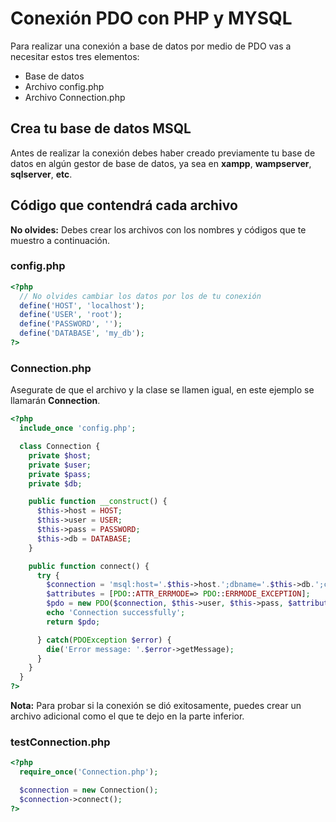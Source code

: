 # Conexión PDO con PHP y MYSQL
Para realizar una conexión a base de datos por medio de PDO vas a necesitar estos tres elementos:
- Base de datos
- Archivo config.php
- Archivo Connection.php

## Crea tu base de datos MSQL
Antes de realizar la conexión debes haber creado previamente tu base de datos en algún gestor de base de datos, ya sea en **xampp**, **wampserver**, **sqlserver**, **etc**.
## Código que contendrá cada archivo
**No olvides:** Debes crear los archivos con los nombres y códigos que te muestro a continuación.
### config.php

``` php
<?php
  // No olvides cambiar los datos por los de tu conexión
  define('HOST', 'localhost');
  define('USER', 'root');
  define('PASSWORD', '');
  define('DATABASE', 'my_db');
?>
```

### Connection.php
Asegurate de que el archivo y la clase se llamen igual, en este ejemplo se llamarán **Connection**. 
``` php
<?php
  include_once 'config.php';

  class Connection {
    private $host;
    private $user;
    private $pass;
    private $db;

    public function __construct() {
      $this->host = HOST;
      $this->user = USER;
      $this->pass = PASSWORD;
      $this->db = DATABASE;
    }

    public function connect() {
      try {
        $connection = 'msql:host='.$this->host.';dbname='.$this->db.';charset=utf8';
        $attributes = [PDO::ATTR_ERRMODE=> PDO::ERRMODE_EXCEPTION];
        $pdo = new PDO($connection, $this->user, $this->pass, $attributes);
        echo 'Connection successfully'; 
        return $pdo;

      } catch(PDOException $error) {
        die('Error message: '.$error->getMessage);
      }
    }
  }
?>
```
**Nota:**
  Para probar si la conexión se dió exitosamente, puedes crear un archivo adicional como el que te dejo en la parte inferior.

### testConnection.php

``` php
<?php
  require_once('Connection.php');

  $connection = new Connection();
  $connection->connect();
?>
  
